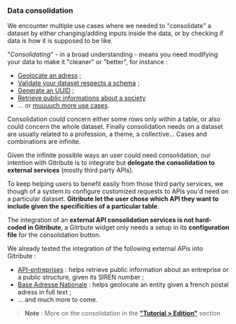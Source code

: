 ### Data consolidation

We encounter multiple use cases where we needed to "consolidate" a dataset by either changing/adding inputs inside the data, or by checking if data is how it is supposed to be like. 

"_Consolidating_" - in a broad understanding - means you need modifying your data to make it "cleaner" or "better", for instance :

- [Geolocate an adress](https://adresse.data.gouv.fr/csv) ; 
- [Validate your dataset respects a schema](https://validata.fr/) ; 
- [Generate an UUID](https://heidi.etalab.studio) ;
- [Retrieve public informations about a society](https://api.gouv.fr/les-api/api-entreprise)
- ... or [muuuuch more use cases](https://api.gouv.fr/).

Consolidation could concern either some rows only within a table, or also could concern the whole dataset. Finally consolidation needs on a dataset are usually related to a profession, a theme, a collective... Cases and combinations are infinite.

Given the infinite possible ways an user could need consolidation, our intention with Gitribute is to integrate but **delegate the consolidation to external services** (mostly third party APIs).

To keep helping users to benefit easily from those third party services, we though of a system to configure customized requests to APIs you'd need on a particular dataset. **Gitribute let the user chose which API they want to include given the specificities of a particular table**.

The integration of an **external API consolidation services is not hard-coded in Gitribute**, a Gitrbute widget only needs a setup in its **configuration file** for the consolidation button.

We already tested the integration of the following external APis into Gitribute :

- [API-entreprises](https://api.gouv.fr/les-api/api-entreprise) : helps retrieve public information about an entreprise or a public structure, given its SIREN number ;
- [Base Adresse Nationale](https://adresse.data.gouv.fr/api-doc/adresse) : helps geolocate an entity given a french postal adress in full text ;
- ... and much more to come.

> **Note** : More on the consolidation in the **["Tutorial > Edition"](/tutorial-edition)** section
